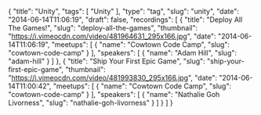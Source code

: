 {
  "title": "Unity",
  "tags": [
    "Unity"
  ],
  "type": "tag",
  "slug": "unity",
  "date": "2014-06-14T11:06:19",
  "draft": false,
  "recordings": [
    {
      "title": "Deploy All The Games!",
      "slug": "deploy-all-the-games",
      "thumbnail": "https://i.vimeocdn.com/video/481964631_295x166.jpg",
      "date": "2014-06-14T11:06:19",
      "meetups": [
        {
          "name": "Cowtown Code Camp",
          "slug": "cowtown-code-camp"
        }
      ],
      "speakers": [
        {
          "name": "Adam Hill",
          "slug": "adam-hill"
        }
      ]
    },
    {
      "title": "Ship Your First Epic Game",
      "slug": "ship-your-first-epic-game",
      "thumbnail": "https://i.vimeocdn.com/video/481993830_295x166.jpg",
      "date": "2014-06-14T11:00:42",
      "meetups": [
        {
          "name": "Cowtown Code Camp",
          "slug": "cowtown-code-camp"
        }
      ],
      "speakers": [
        {
          "name": "Nathalie Goh Livorness",
          "slug": "nathalie-goh-livorness"
        }
      ]
    }
  ]
}